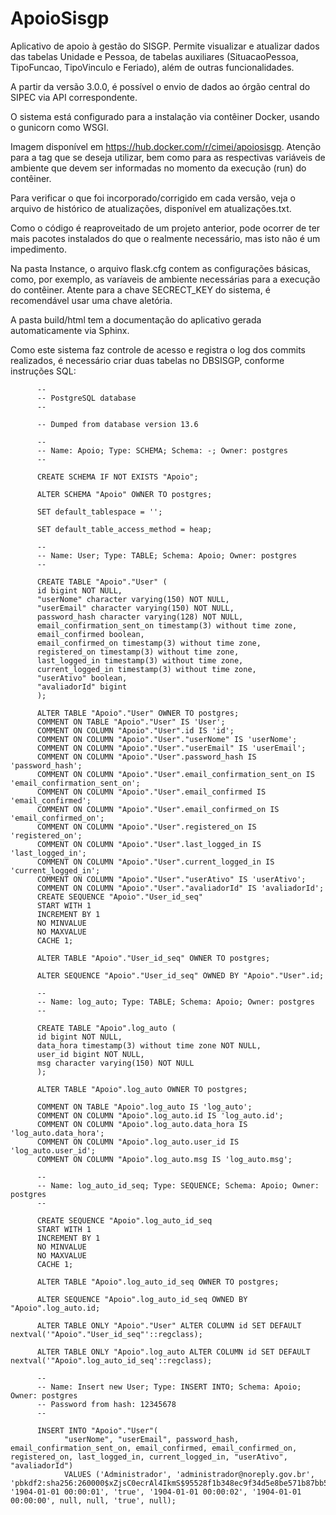 # ApoioSisgp
Aplicativo de apoio à gestão do SISGP. Permite visualizar e atualizar dados das tabelas Unidade e Pessoa, de tabelas auxiliares (SituacaoPessoa, TipoFuncao, TipoVinculo e Feriado), além de outras funcionalidades.

A partir da versão 3.0.0, é possível o envio de dados ao órgão central do SIPEC via API correspondente.

O sistema está configurado para a instalação via contêiner Docker, usando o gunicorn como WSGI.

Imagem disponível em https://hub.docker.com/r/cimei/apoiosisgp. Atenção para a tag que se deseja utilizar, bem como para as respectivas variáveis
de ambiente que devem ser informadas no momento da execução (run) do contêiner.

Para verificar o que foi incorporado/corrigido em cada versão, veja o arquivo de histórico de atualizações, disponível em atualizações.txt.

Como o código é reaproveitado de um projeto anterior, pode ocorrer de ter mais pacotes instalados do que o realmente necessário, mas isto não é um impedimento.

Na pasta Instance, o arquivo flask.cfg contem as configurações básicas, como, por exemplo, as varíaveis de ambiente necessárias para a execução 
do contêiner. Atente para a chave SECRECT_KEY do sistema, é recomendável usar uma chave aletória.

A pasta build/html tem a documentação do aplicativo gerada automaticamente via Sphinx.

Como este sistema faz controle de acesso e registra o log dos commits realizados, é necessário criar duas tabelas no DBSISGP, conforme instruções SQL:
```
      --
      -- PostgreSQL database
      --

      -- Dumped from database version 13.6

      --
      -- Name: Apoio; Type: SCHEMA; Schema: -; Owner: postgres
      --

      CREATE SCHEMA IF NOT EXISTS "Apoio";

      ALTER SCHEMA "Apoio" OWNER TO postgres;

      SET default_tablespace = '';

      SET default_table_access_method = heap;

      --
      -- Name: User; Type: TABLE; Schema: Apoio; Owner: postgres
      --

      CREATE TABLE "Apoio"."User" (
      id bigint NOT NULL,
      "userNome" character varying(150) NOT NULL,
      "userEmail" character varying(150) NOT NULL,
      password_hash character varying(128) NOT NULL,
      email_confirmation_sent_on timestamp(3) without time zone,
      email_confirmed boolean,
      email_confirmed_on timestamp(3) without time zone,
      registered_on timestamp(3) without time zone,
      last_logged_in timestamp(3) without time zone,
      current_logged_in timestamp(3) without time zone,
      "userAtivo" boolean,
      "avaliadorId" bigint
      );

      ALTER TABLE "Apoio"."User" OWNER TO postgres;
      COMMENT ON TABLE "Apoio"."User" IS 'User';
      COMMENT ON COLUMN "Apoio"."User".id IS 'id';
      COMMENT ON COLUMN "Apoio"."User"."userNome" IS 'userNome';
      COMMENT ON COLUMN "Apoio"."User"."userEmail" IS 'userEmail';
      COMMENT ON COLUMN "Apoio"."User".password_hash IS 'password_hash';
      COMMENT ON COLUMN "Apoio"."User".email_confirmation_sent_on IS 'email_confirmation_sent_on';
      COMMENT ON COLUMN "Apoio"."User".email_confirmed IS 'email_confirmed';
      COMMENT ON COLUMN "Apoio"."User".email_confirmed_on IS 'email_confirmed_on';
      COMMENT ON COLUMN "Apoio"."User".registered_on IS 'registered_on';
      COMMENT ON COLUMN "Apoio"."User".last_logged_in IS 'last_logged_in';
      COMMENT ON COLUMN "Apoio"."User".current_logged_in IS 'current_logged_in';
      COMMENT ON COLUMN "Apoio"."User"."userAtivo" IS 'userAtivo';
      COMMENT ON COLUMN "Apoio"."User"."avaliadorId" IS 'avaliadorId';
      CREATE SEQUENCE "Apoio"."User_id_seq"
      START WITH 1
      INCREMENT BY 1
      NO MINVALUE
      NO MAXVALUE
      CACHE 1;

      ALTER TABLE "Apoio"."User_id_seq" OWNER TO postgres;

      ALTER SEQUENCE "Apoio"."User_id_seq" OWNED BY "Apoio"."User".id;

      --
      -- Name: log_auto; Type: TABLE; Schema: Apoio; Owner: postgres
      --

      CREATE TABLE "Apoio".log_auto (
      id bigint NOT NULL,
      data_hora timestamp(3) without time zone NOT NULL,
      user_id bigint NOT NULL,
      msg character varying(150) NOT NULL
      );

      ALTER TABLE "Apoio".log_auto OWNER TO postgres;

      COMMENT ON TABLE "Apoio".log_auto IS 'log_auto';
      COMMENT ON COLUMN "Apoio".log_auto.id IS 'log_auto.id';
      COMMENT ON COLUMN "Apoio".log_auto.data_hora IS 'log_auto.data_hora';
      COMMENT ON COLUMN "Apoio".log_auto.user_id IS 'log_auto.user_id';
      COMMENT ON COLUMN "Apoio".log_auto.msg IS 'log_auto.msg';

      --
      -- Name: log_auto_id_seq; Type: SEQUENCE; Schema: Apoio; Owner: postgres
      --

      CREATE SEQUENCE "Apoio".log_auto_id_seq
      START WITH 1
      INCREMENT BY 1
      NO MINVALUE
      NO MAXVALUE
      CACHE 1;

      ALTER TABLE "Apoio".log_auto_id_seq OWNER TO postgres;

      ALTER SEQUENCE "Apoio".log_auto_id_seq OWNED BY "Apoio".log_auto.id;

      ALTER TABLE ONLY "Apoio"."User" ALTER COLUMN id SET DEFAULT nextval('"Apoio"."User_id_seq"'::regclass);

      ALTER TABLE ONLY "Apoio".log_auto ALTER COLUMN id SET DEFAULT nextval('"Apoio".log_auto_id_seq'::regclass);

      --
      -- Name: Insert new User; Type: INSERT INTO; Schema: Apoio; Owner: postgres
      -- Password from hash: 12345678
      --

      INSERT INTO "Apoio"."User"(
            "userNome", "userEmail", password_hash, email_confirmation_sent_on, email_confirmed, email_confirmed_on, registered_on, last_logged_in, current_logged_in, "userAtivo", "avaliadorId")
            VALUES ('Administrador', 'administrador@noreply.gov.br', 'pbkdf2:sha256:260000$xZjsC0ecrAl4IkmS$95528f1b348ec9f34d5e8be571b87bb5df94d88315f0f36302ba6059fb12d943', '1904-01-01 00:00:01', 'true', '1904-01-01 00:00:02', '1904-01-01 00:00:00', null, null, 'true', null);
```



